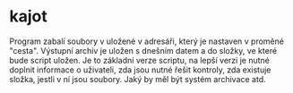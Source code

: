 # kajot
Program zabalí soubory v uložené v adresáři, který je nastaven v proměné "cesta". Výstupní archiv je uložen s dnešním datem a do složky, ve které bude script uložen.
Je to základní verze scriptu, na lepší verzi je nutné doplnit informace o uživateli, zda jsou nutné řešit kontroly, zda existuje složka, jestli v ní jsou soubory.
Jaký by měl být systém archivace atd.
